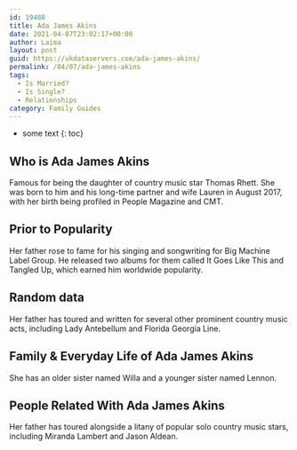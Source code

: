 ```yaml
---
id: 19488
title: Ada James Akins
date: 2021-04-07T23:02:17+00:00
author: Laima
layout: post
guid: https://ukdataservers.com/ada-james-akins/
permalink: /04/07/ada-james-akins
tags:
  - Is Married?
  - Is Single?
  - Relationships
category: Family Guides
---
```


* some text
{: toc}


## Who is Ada James Akins
                  
                  
                  
Famous for being the daughter of country music star Thomas Rhett. She was born to him and his long-time partner and wife Lauren in August 2017, with her birth being profiled in People Magazine and CMT. 
                  
              
            
              
            
                
                
                
## Prior to Popularity
                  
                  
                  
Her father rose to fame for his singing and songwriting for Big Machine Label Group. He released two albums for them called It Goes Like This and Tangled Up, which earned him worldwide popularity. 
                  
              
            
              
            
                
                
                
## Random data
                  
                  
                  
Her father has toured and written for several other prominent country music acts, including Lady Antebellum and Florida Georgia Line. 
                  
              
            
              
            
                
                
                
## Family & Everyday Life of Ada James Akins
                  
                  
                  
She has an older sister named Willa and a younger sister named Lennon. 
                  
              
            
              
            
                
                
                
## People Related With Ada James Akins
                  
                  
                  
Her father has toured alongside a litany of popular solo country music stars, including Miranda Lambert and Jason Aldean. 
                  
              
            
              
            
                
              
            
              
              
            
            
              
            
          
          
          